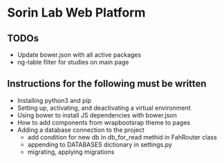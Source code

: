 # Sorin Lab Web Platform

## TODOs
* Update bower.json with all active packages
* ng-table filter for studies on main page

## Instructions for the following must be written
* Installing python3 and pip
* Setting up, activating, and deactivating a virtual environment
* Using bower to install JS dependencies with bower.json
* How to add components from wrapbootsrap theme to pages
* Adding a database connection to the project
  * add condition for new db in db_for_read methid in FahRouter class
  * appending to DATABASES dictionary in settings.py
  * migrating, applying migrations
